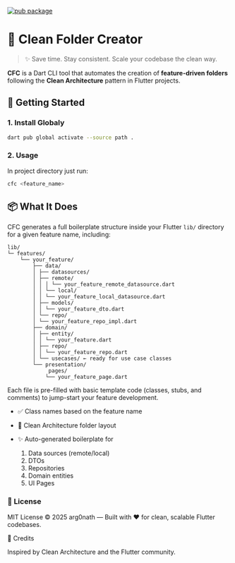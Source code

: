 [![pub package](https://img.shields.io/pub/v/cfc.svg)](https://pub.dev/packages/cfc)

# 🧼 Clean Folder Creator

> ✨ Save time. Stay consistent. Scale your codebase the clean way.

**CFC** is a Dart CLI tool that automates the creation of **feature-driven folders** following the **Clean Architecture** pattern in Flutter projects.  

## 🚀 Getting Started

### 1. Install Globaly

```bash
dart pub global activate --source path .
```

### 2. Usage

In project directory just run:

```bash
cfc <feature_name>
```

## 📦 What It Does

CFC generates a full boilerplate structure inside your Flutter `lib/` directory for a given feature name, including:  

```plaintext
lib/
└─ features/
    └── your_feature/
        ├── data/
        │ ├── datasources/
        │ ├── remote/
        │ │ │ └── your_feature_remote_datasource.dart
        │ │ └── local/
        │ │ └── your_feature_local_datasource.dart
        │ ├── models/
        │ │ └── your_feature_dto.dart
        │ └── repo/
        │ └── your_feature_repo_impl.dart
        ├── domain/
        │ ├── entity/
        │ │ └── your_feature.dart
        │ ├── repo/
        │ │ └── your_feature_repo.dart
        │ └── usecases/ ← ready for use case classes
        └── presentation/
             pages/
            └── your_feature_page.dart
```

Each file is pre-filled with basic template code (classes, stubs, and comments) to jump-start your feature development.
  
- ✅ Class names based on the feature name

- 🔧 Clean Architecture folder layout

- ✨ Auto-generated boilerplate for
    1) Data sources (remote/local)
    2) DTOs
    3) Repositories
    4) Domain entities
    5) UI Pages

### 📄 License

MIT License © 2025 arg0nath — Built with ❤️ for clean, scalable Flutter codebases.

🙌 Credits

Inspired by Clean Architecture and the Flutter community.

